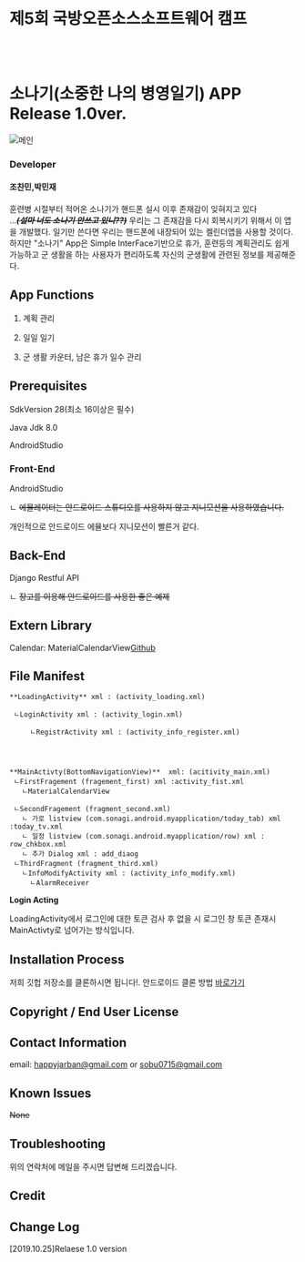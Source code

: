 # 제5회 국방오픈소스소프트웨어 캠프
<br/><br/>

# 소나기(소중한 나의 병영일기)  APP Release 1.0ver.

![메인](https://user-images.githubusercontent.com/54613588/67464197-e849b400-f67d-11e9-88f2-3590114565ce.PNG)


### Developer
 #### 조찬민,박민재
훈련병 시절부터 적어온 소나기가 핸드폰 실시 이후 존재감이 잊혀지고 있다<br>...*****~~(설마 너도 소나기 안쓰고 있니??)~~*****
우리는 그 존재감을 다시 회복시키기 위해서 이 앱을 개발했다.
일기만 쓴다면 우리는 핸드폰에 내장되어 있는 켈린더앱을 사용할 것이다.
하지만 "소나기" App은 Simple InterFace기반으로 휴가, 훈련등의 계획관리도 쉽게 가능하고
        군 생활을 하는 사용자가 편리하도록 자신의 군생활에 관련된 정보를 제공해준다.

## App Functions

  1. 계획 관리
  
  2. 일일 일기
  
  3. 군 생활 카운터, 남은 휴가 일수 관리 

## Prerequisites
  SdkVersion 28(최소 16이상은 필수)
  
  Java Jdk 8.0
  
  AndroidStudio

  ### Front-End

   AndroidStudio
	
	
   ㄴ ~~에뮬레이터는 안드로이드 스튜디오를 사용하지 않고 지니모션을 사용하였습니다.~~ 
  
  
   개인적으로 안드로이드 에뮬보다 지니모션이 빨른거 같다.


 ## Back-End

   Django Restful API 
	
	
   ㄴ ~~장고를 이용해 안드로이드를 사용한 좋은 예제~~
  
 
## Extern Library 
  
  Calendar: MaterialCalendarView[Github](https://github.com/prolificinteractive/material-calendarview)
  
  
  
## File Manifest

	**LoadingActivity** xml : (activity_loading.xml)

 	 ㄴLoginActivity xml : (activity_login.xml)
 
       	 ㄴRegistrActivity xml : (activity_info_register.xml)
 
 	
 
 
 	**MainActivty(BottomNavigationView)**  xml: (acitivity_main.xml)
 	 ㄴFirstFragement (fragement_first) xml :activity_fist.xml
 	   ㄴMaterialCalendarView
 
 	 ㄴSecondFragement (fragment_second.xml)
 	   ㄴ 가로 listview (com.sonagi.android.myapplication/today_tab) xml :today_tv.xml
	   ㄴ 일정 listview (com.sonagi.android.myapplication/row) xml : row_chkbox.xml
	   ㄴ 추가 Dialog xml : add_diaog
 	 ㄴThirdFragment (fragment_third.xml)
	   ㄴInfoModifyActivity xml : (activity_info_modify.xml)
         ㄴAlarmReceiver
  
  **Login Acting**

   LoadingActivity에서 로그인에 대한 토큰 검사 후 없을 시 로그인 창
   토큰 존재시  MainActivty로 넘어가는 방식입니다.


## Installation Process
   저희 깃헙 저장소를 클론하시면 됩니다!. 
   안드로이드 클론 방법 [바로가기](https://webnautes.tistory.com/1175)
   
   
 ## Copyright / End User License
 
   
   
 ## Contact Information
  email: happyjarban@gmail.com or sobu0715@gmail.com
   
   
 ## Known Issues
  ~~None~~
 
 
## Troubleshooting
 위의 연락처에 메일을 주시면 답변해 드리겠습니다.

## Credit
  
  
## Change Log
 [2019.10.25]Relaese 1.0 version 

